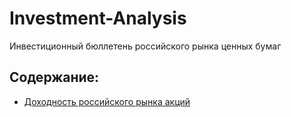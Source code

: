 # Investment-Analysis
Инвестиционный бюллетень российского рынка ценных бумаг

## Содержание:
- [Доходность российского рынка акций](imoex_performance.ipynb)
